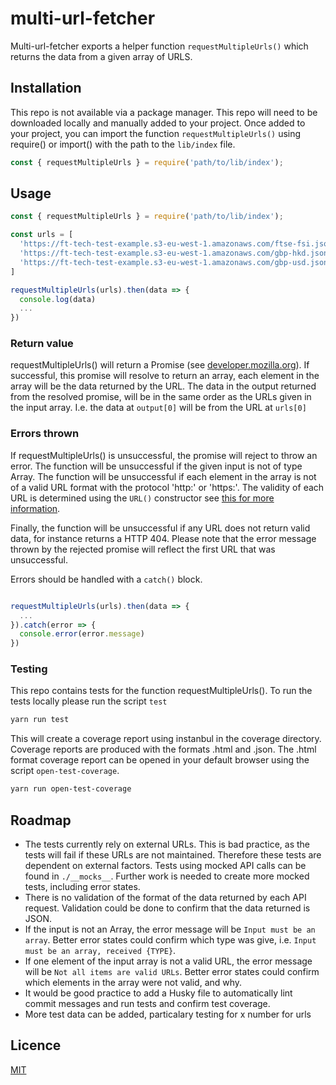 # multi-url-fetcher

Multi-url-fetcher exports a helper function `requestMultipleUrls()` which returns the data from a given array of URLS.

## Installation

This repo is not available via a package manager. This repo will need to be downloaded locally and manually added to your project. Once added to your project, you can import the function `requestMultipleUrls()` using require() or import() with the path to the `lib/index` file.

```js
const { requestMultipleUrls } = require('path/to/lib/index');
```
## Usage

```js
const { requestMultipleUrls } = require('path/to/lib/index');

const urls = [
  'https://ft-tech-test-example.s3-eu-west-1.amazonaws.com/ftse-fsi.json',
  'https://ft-tech-test-example.s3-eu-west-1.amazonaws.com/gbp-hkd.json',
  'https://ft-tech-test-example.s3-eu-west-1.amazonaws.com/gbp-usd.json'
]

requestMultipleUrls(urls).then(data => {
  console.log(data)
  ...
})
```

### Return value
requestMultipleUrls() will return a Promise (see [developer.mozilla.org](https://developer.mozilla.org/en-US/docs/Web/JavaScript/Reference/Global_Objects/Promise)). If successful, this promise will resolve to return an array, each element in the array will be the data returned by the URL. The data in the output returned from the resolved promise, will be in the same order as the URLs given in the input array. I.e. the data at `output[0]` will be from the URL at `urls[0]`

### Errors thrown
If requestMultipleUrls() is unsuccessful, the promise will reject to throw an error. The function will be unsuccessful if the given input is not of type Array. The function will be unsuccessful if each element in the array is not of a valid URL format with the protocol 'http:' or 'https:'. The validity of each URL is determined using the `URL()` constructor see [this for more information](https://nodejs.org/api/url.html#the-whatwg-url-api).

Finally, the function will be unsuccessful if any URL does not return valid data, for instance returns a HTTP 404. Please note that the error message thrown by the rejected promise will reflect the first URL that was unsuccessful.

Errors should be handled with a `catch()` block.
```js

requestMultipleUrls(urls).then(data => {
  ...
}).catch(error => {
  console.error(error.message)
})
```

### Testing
This repo contains tests for the function requestMultipleUrls(). To run the tests locally please run the script `test`
```bash
yarn run test
```
This will create a coverage report using instanbul in the coverage directory. Coverage reports are produced with the formats .html and .json. The .html format coverage report can be opened in your default browser using the script `open-test-coverage`.
```bash
yarn run open-test-coverage
```
## Roadmap
- The tests currently rely on external URLs. This is bad practice, as the tests will fail if these URLs are not maintained. Therefore these tests are dependent on external factors. Tests using mocked API calls can be found in `./__mocks__`. Further work is needed to create more mocked tests, including error states.
- There is no validation of the format of the data returned by each API request. Validation could be done to confirm that the data returned is JSON.
- If the input is not an Array, the error message will be `Input must be an array`. Better error states could confirm which type was give, i.e. `Input must be an array, received {TYPE}`.
- If one element of the input array is not a valid URL, the error message will be `Not all items are valid URLs`. Better error states could confirm which elements in the array were not valid, and why.
- It would be good practice to add a Husky file to automatically lint commit messages and run tests and confirm test coverage.
- More test data can be added, particalary testing for x number for urls

## Licence
[MIT](https://choosealicense.com/licenses/mit/)